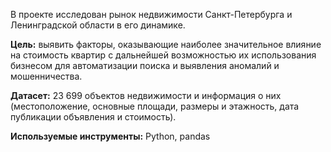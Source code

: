 В проекте исследован рынок недвижимости Санкт-Петербурга и Ленинградской области в его динамике. 

**Цель:** выявить факторы, оказывающие наиболее значительное влияние на стоимость квартир с дальнейшей возможностью их использования бизнесом для автоматизации поиска и выявления аномалий и мошенничества.


**Датасет:**  23 699 объектов недвижимости и информация о них (местоположение, основные площади, размеры и этажность, дата публикации объявления и стоимость).

**Используемые инструменты:** Python, pandas

